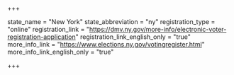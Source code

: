 +++

state_name = "New York"
state_abbreviation = "ny"
registration_type = "online"
registration_link = "https://dmv.ny.gov/more-info/electronic-voter-registration-application"
registration_link_english_only = "true"
more_info_link = "https://www.elections.ny.gov/votingregister.html"
more_info_link_english_only = "true"

+++